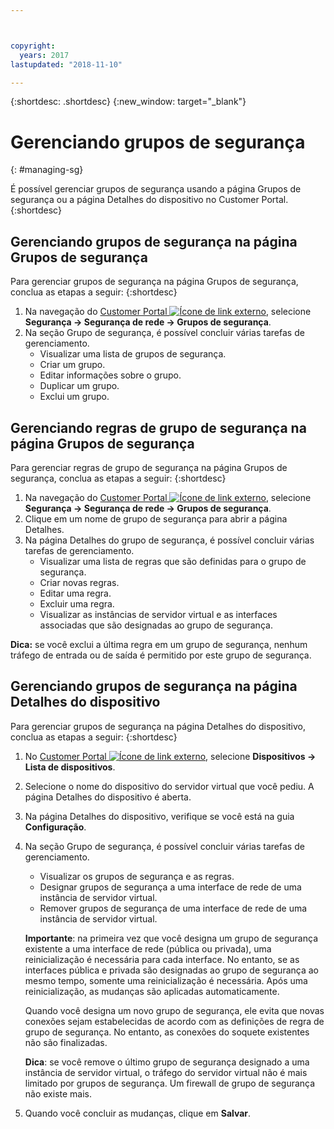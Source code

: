 ```yaml
---



copyright:
  years: 2017
lastupdated: "2018-11-10"

---
```


{:shortdesc: .shortdesc}
{:new_window: target="_blank"}

# Gerenciando grupos de segurança
{: #managing-sg}

É possível gerenciar grupos de segurança usando a página Grupos de segurança ou a página Detalhes do dispositivo no Customer Portal.
{:shortdesc}

## Gerenciando grupos de segurança na página Grupos de segurança

Para gerenciar grupos de segurança na página Grupos de segurança, conclua as etapas a seguir:
{:shortdesc}

1. Na navegação do [Customer Portal ![Ícone de link externo](../../icons/launch-glyph.svg "Ícone de link externo")](https://control.softlayer.com/), selecione **Segurança -> Segurança de rede -> Grupos de segurança**.
2. Na seção Grupo de segurança, é possível concluir várias tarefas de gerenciamento.
     * Visualizar uma lista de grupos de segurança.
     * Criar um grupo.
     * Editar informações sobre o grupo.
     * Duplicar um grupo.
     * Exclui um grupo.
     
## Gerenciando regras de grupo de segurança na página Grupos de segurança

Para gerenciar regras de grupo de segurança na página Grupos de segurança, conclua as etapas a seguir:
{:shortdesc}

1. Na navegação do [Customer Portal ![Ícone de link externo](../../icons/launch-glyph.svg "Ícone de link externo")](https://control.softlayer.com/), selecione **Segurança -> Segurança de rede -> Grupos de segurança**.
2. Clique em um nome de grupo de segurança para abrir a página Detalhes.
3. Na página Detalhes do grupo de segurança, é possível concluir várias tarefas de gerenciamento.
     * Visualizar uma lista de regras que são definidas para o grupo de segurança.
     * Criar novas regras.
     * Editar uma regra.
     * Excluir uma regra.
     * Visualizar as instâncias de servidor virtual e as interfaces associadas que são designadas ao grupo de segurança.
     
**Dica:** se você exclui a última regra em um grupo de segurança, nenhum tráfego de entrada ou de saída é permitido por este grupo de segurança.
     
## Gerenciando grupos de segurança na página Detalhes do dispositivo

Para gerenciar grupos de segurança na página Detalhes do dispositivo, conclua as etapas a seguir:
{:shortdesc}

1. No [Customer Portal ![Ícone de link externo](../../icons/launch-glyph.svg "Ícone de link externo")](https://control.softlayer.com/), selecione **Dispositivos -> Lista de dispositivos**.
2. Selecione o nome do dispositivo do servidor virtual que você pediu. A página Detalhes do dispositivo é aberta.
3. Na página Detalhes do dispositivo, verifique se você está na guia **Configuração**.
4. Na seção Grupo de segurança, é possível concluir várias tarefas de gerenciamento.
     * Visualizar os grupos de segurança e as regras.
     * Designar grupos de segurança a uma interface de rede de uma instância de servidor virtual.
     * Remover grupos de segurança de uma interface de rede de uma instância de servidor virtual.
     
     **Importante**: na primeira vez que você designa um grupo de segurança existente a uma interface de rede (pública ou privada), uma reinicialização é necessária para cada interface.  No entanto, se as interfaces pública e privada são designadas ao grupo de segurança ao mesmo tempo, somente uma reinicialização é necessária.  Após uma reinicialização, as mudanças são aplicadas automaticamente.
     
     Quando você designa um novo grupo de segurança, ele evita que novas conexões sejam estabelecidas de acordo com as definições de regra de grupo de segurança. No entanto, as conexões do soquete existentes não são finalizadas.

     **Dica**: se você remove o último grupo de segurança designado a uma instância de servidor virtual, o tráfego do servidor virtual não é mais limitado por grupos de segurança. Um firewall de grupo de segurança não existe mais.
     
6. Quando você concluir as mudanças, clique em **Salvar**.

